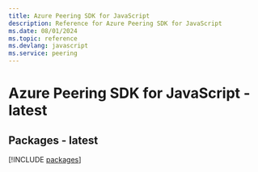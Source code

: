 ```yaml
---
title: Azure Peering SDK for JavaScript
description: Reference for Azure Peering SDK for JavaScript
ms.date: 08/01/2024
ms.topic: reference
ms.devlang: javascript
ms.service: peering
---
```

# Azure Peering SDK for JavaScript - latest
## Packages - latest
[!INCLUDE [packages](peering-index.md)]